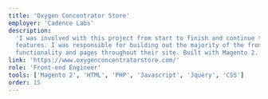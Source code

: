 ```yaml
---
title: 'Oxygen Concentrator Store'
employer: 'Cadence Labs'
description:
  'I was involved with this project from start to finish and continue to add new
  features. I was responsible for building out the majority of the front-end
  functionality and pages throughout their site. Built with Magento 2.'
link: 'https://www.oxygenconcentratorstore.com/'
role: 'Front-end Engineer'
tools: ['Magento 2', 'HTML', 'PHP', 'Javascript', 'Jquery', 'CSS']
order: 15
---
```

